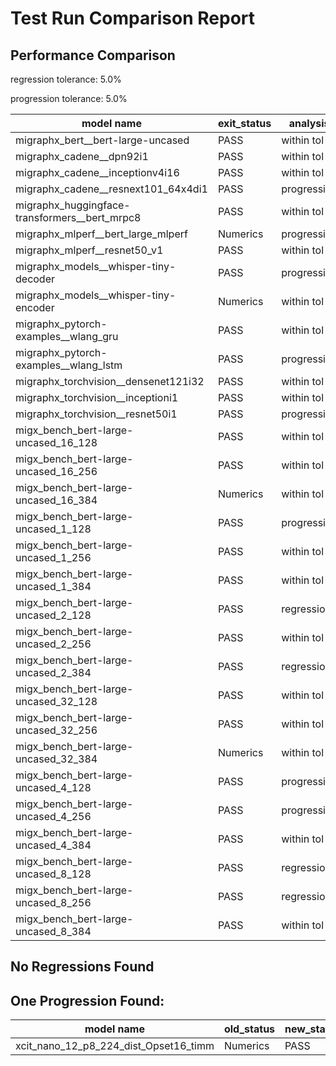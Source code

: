 # Test Run Comparison Report

## Performance Comparison

regression tolerance: 5.0%

progression tolerance: 5.0%

|model name|exit_status|analysis|old_time_ms|new_time_ms|change_ms|percent_change|
|---|---|---|---|---|---|---|
|migraphx_bert__bert-large-uncased|PASS|within tol|371.3214|369.0236|-2.2978|-0.62%|
|migraphx_cadene__dpn92i1|PASS|within tol|167.8402|167.8276|-0.0126|-0.01%|
|migraphx_cadene__inceptionv4i16|PASS|within tol|5453.0631|5619.9272|166.8641|3.06%|
|migraphx_cadene__resnext101_64x4di1|PASS|progression|722.094|335.7868|-386.3072|-53.5%|
|migraphx_huggingface-transformers__bert_mrpc8|PASS|within tol|417.2545|405.9851|-11.2694|-2.7%|
|migraphx_mlperf__bert_large_mlperf|Numerics|progression|1675.6333|431.3931|-1244.2402|-74.25%|
|migraphx_mlperf__resnet50_v1|PASS|within tol|88.2458|88.0515|-0.1943|-0.22%|
|migraphx_models__whisper-tiny-decoder|PASS|progression|692.6173|58.3984|-634.2189|-91.57%|
|migraphx_models__whisper-tiny-encoder|Numerics|within tol|208.7236|206.6203|-2.1033|-1.01%|
|migraphx_pytorch-examples__wlang_gru|PASS|within tol|58.3369|58.6645|0.3276|0.56%|
|migraphx_pytorch-examples__wlang_lstm|PASS|progression|21.1152|19.2304|-1.8848|-8.93%|
|migraphx_torchvision__densenet121i32|PASS|within tol|1551.5736|1587.7453|36.1717|2.33%|
|migraphx_torchvision__inceptioni1|PASS|within tol|192.8226|192.0389|-0.7838|-0.41%|
|migraphx_torchvision__resnet50i1|PASS|progression|223.4266|108.5884|-114.8382|-51.4%|
|migx_bench_bert-large-uncased_16_128|PASS|within tol|1582.6381|1562.519|-20.1191|-1.27%|
|migx_bench_bert-large-uncased_16_256|PASS|within tol|5379.1757|5282.9595|-96.2162|-1.79%|
|migx_bench_bert-large-uncased_16_384|Numerics|within tol|9486.6968|9539.9874|53.2906|0.56%|
|migx_bench_bert-large-uncased_1_128|PASS|progression|174.9104|156.2913|-18.6192|-10.64%|
|migx_bench_bert-large-uncased_1_256|PASS|within tol|253.2205|249.7457|-3.4748|-1.37%|
|migx_bench_bert-large-uncased_1_384|PASS|within tol|360.7352|360.4929|-0.2423|-0.07%|
|migx_bench_bert-large-uncased_2_128|PASS|regression|242.4176|254.5535|12.1359|5.01%|
|migx_bench_bert-large-uncased_2_256|PASS|within tol|435.0648|432.4958|-2.569|-0.59%|
|migx_bench_bert-large-uncased_2_384|PASS|regression|658.6959|705.304|46.6082|7.08%|
|migx_bench_bert-large-uncased_32_128|PASS|within tol|5043.6197|5284.4378|240.8181|4.77%|
|migx_bench_bert-large-uncased_32_256|PASS|within tol|13684.4477|13773.9109|89.4632|0.65%|
|migx_bench_bert-large-uncased_32_384|Numerics|within tol|23760.9372|23437.9476|-322.9896|-1.36%|
|migx_bench_bert-large-uncased_4_128|PASS|progression|462.7992|407.7218|-55.0775|-11.9%|
|migx_bench_bert-large-uncased_4_256|PASS|progression|852.7863|787.0043|-65.782|-7.71%|
|migx_bench_bert-large-uncased_4_384|PASS|within tol|1230.6171|1237.453|6.8359|0.56%|
|migx_bench_bert-large-uncased_8_128|PASS|regression|754.9295|814.0468|59.1173|7.83%|
|migx_bench_bert-large-uncased_8_256|PASS|regression|1633.5767|1805.6959|172.1193|10.54%|
|migx_bench_bert-large-uncased_8_384|PASS|within tol|3496.2265|3508.9997|12.7732|0.37%|

## No Regressions Found

## One Progression Found:

|model name|old_status|new_status|
|---|---|---|
|xcit_nano_12_p8_224_dist_Opset16_timm|Numerics|PASS|

